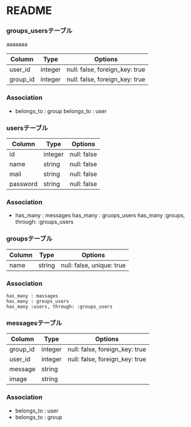 # README


### groups_usersテーブル 
<!-- 中間テーブル -->aaaaaaa
  |Column|Type|Options|
  |------|----|-------|
  |user_id|integer|null: false, foreign_key: true|
  |group_id|integer|null: false, foreign_key: true|

  ### Association
  - belongs_to : group
    belongs_to : user

### usersテーブル
<!-- ユーザー登録機能。主キー：id -->
  |Column|Type|Options|
  |------|----|-------|
  |id|integer|null: false|
  |name|string|null: false|
  |mail|string|null: false|
  |password|string|null: false|

  ### Association
  - has_many : messages
    has_many : gruops_users
    has_many :groups, through: :groups_users

### groupsテーブル
<!-- グループ作成テーブル。外部キー：id -->
  |Column|Type|Options|
  |------|----|-------|
  |name|string|null: false, unique: true|

  ### Association
    has_many : massages
    has_many : groups_users
    has_many :users, through: :groups_users
### messagesテーブル
<!-- メッセージ投稿機能。外部キー：user_id,,group_id -->
  |Column|Type|Options|
  |------|----|-------|
  |group_id|integer|null: false, foreign_key: true|
  |user_id|integer|null: false, foreign_key: true|
  |message|string|
  |image|string|

  ### Association
  - belongs_to : user
  - belongs_to : group

 
